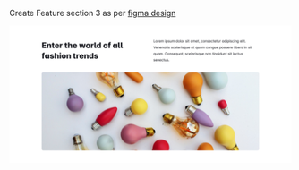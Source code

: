 Create Feature section 3 as per [figma design](https://www.figma.com/file/vsWp3PQSZbHkXyQgDRItpd/App-Landing-Page?node-id=0%3A1)

![alt](https://github.com/archis-academy/html-css-assignments/blob/master/Assignment-8-Feature-Section-3/6.png?raw=true)
